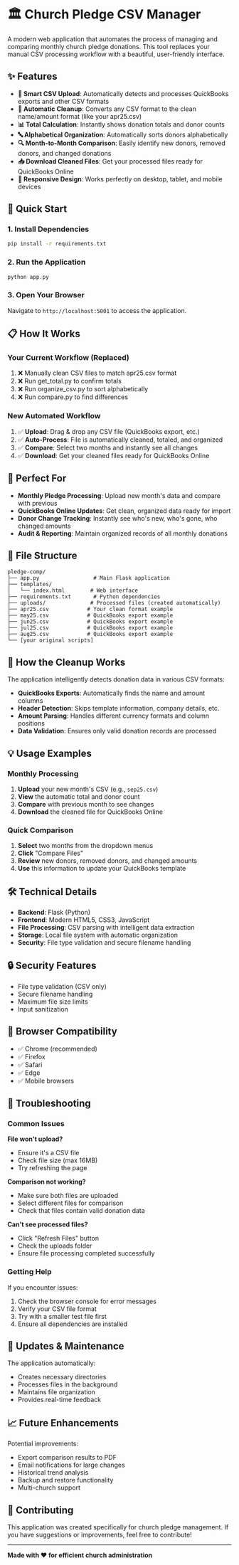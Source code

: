 # 🏛️ Church Pledge CSV Manager

A modern web application that automates the process of managing and comparing monthly church pledge donations. This tool replaces your manual CSV processing workflow with a beautiful, user-friendly interface.

## ✨ Features

- **📁 Smart CSV Upload**: Automatically detects and processes QuickBooks exports and other CSV formats
- **🧹 Automatic Cleanup**: Converts any CSV format to the clean name/amount format (like your apr25.csv)
- **📊 Total Calculation**: Instantly shows donation totals and donor counts
- **🔤 Alphabetical Organization**: Automatically sorts donors alphabetically
- **🔍 Month-to-Month Comparison**: Easily identify new donors, removed donors, and changed donations
- **📥 Download Cleaned Files**: Get your processed files ready for QuickBooks Online
- **📱 Responsive Design**: Works perfectly on desktop, tablet, and mobile devices

## 🚀 Quick Start

### 1. Install Dependencies

```bash
pip install -r requirements.txt
```

### 2. Run the Application

```bash
python app.py
```

### 3. Open Your Browser

Navigate to `http://localhost:5001` to access the application.

## 📋 How It Works

### Your Current Workflow (Replaced)
1. ❌ Manually clean CSV files to match apr25.csv format
2. ❌ Run get_total.py to confirm totals
3. ❌ Run organize_csv.py to sort alphabetically
4. ❌ Run compare.py to find differences

### New Automated Workflow
1. ✅ **Upload**: Drag & drop any CSV file (QuickBooks export, etc.)
2. ✅ **Auto-Process**: File is automatically cleaned, totaled, and organized
3. ✅ **Compare**: Select two months and instantly see all changes
4. ✅ **Download**: Get your cleaned files ready for QuickBooks Online

## 🎯 Perfect For

- **Monthly Pledge Processing**: Upload new month's data and compare with previous
- **QuickBooks Online Updates**: Get clean, organized data ready for import
- **Donor Change Tracking**: Instantly see who's new, who's gone, who changed amounts
- **Audit & Reporting**: Maintain organized records of all monthly donations

## 📁 File Structure

```
pledge-comp/
├── app.py                 # Main Flask application
├── templates/
│   └── index.html        # Web interface
├── requirements.txt       # Python dependencies
├── uploads/              # Processed files (created automatically)
├── apr25.csv            # Your clean format example
├── may25.csv            # QuickBooks export example
├── jun25.csv            # QuickBooks export example
├── jul25.csv            # QuickBooks export example
├── aug25.csv            # QuickBooks export example
└── [your original scripts]
```

## 🔧 How the Cleanup Works

The application intelligently detects donation data in various CSV formats:

- **QuickBooks Exports**: Automatically finds the name and amount columns
- **Header Detection**: Skips template information, company details, etc.
- **Amount Parsing**: Handles different currency formats and column positions
- **Data Validation**: Ensures only valid donation records are processed

## 💡 Usage Examples

### Monthly Processing
1. **Upload** your new month's CSV (e.g., `sep25.csv`)
2. **View** the automatic total and donor count
3. **Compare** with previous month to see changes
4. **Download** the cleaned file for QuickBooks Online

### Quick Comparison
1. **Select** two months from the dropdown menus
2. **Click** "Compare Files"
3. **Review** new donors, removed donors, and changed amounts
4. **Use** this information to update your QuickBooks template

## 🛠️ Technical Details

- **Backend**: Flask (Python)
- **Frontend**: Modern HTML5, CSS3, JavaScript
- **File Processing**: CSV parsing with intelligent data extraction
- **Storage**: Local file system with automatic organization
- **Security**: File type validation and secure filename handling

## 🔒 Security Features

- File type validation (CSV only)
- Secure filename handling
- Maximum file size limits
- Input sanitization

## 📱 Browser Compatibility

- ✅ Chrome (recommended)
- ✅ Firefox
- ✅ Safari
- ✅ Edge
- ✅ Mobile browsers

## 🚨 Troubleshooting

### Common Issues

**File won't upload?**
- Ensure it's a CSV file
- Check file size (max 16MB)
- Try refreshing the page

**Comparison not working?**
- Make sure both files are uploaded
- Select different files for comparison
- Check that files contain valid donation data

**Can't see processed files?**
- Click "Refresh Files" button
- Check the uploads folder
- Ensure file processing completed successfully

### Getting Help

If you encounter issues:
1. Check the browser console for error messages
2. Verify your CSV file format
3. Try with a smaller test file first
4. Ensure all dependencies are installed

## 🔄 Updates & Maintenance

The application automatically:
- Creates necessary directories
- Processes files in the background
- Maintains file organization
- Provides real-time feedback

## 📈 Future Enhancements

Potential improvements:
- Export comparison results to PDF
- Email notifications for large changes
- Historical trend analysis
- Backup and restore functionality
- Multi-church support

## 🤝 Contributing

This application was created specifically for church pledge management. If you have suggestions or improvements, feel free to contribute!

---

**Made with ❤️ for efficient church administration**

